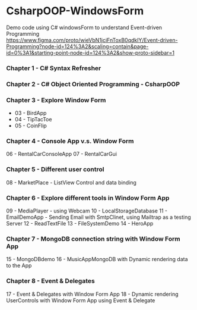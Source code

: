 # CsharpOOP-WindowsForm

Demo code using C# windowsForm to understand Event-driven Programming
https://www.figma.com/proto/wieVbN1jciFnToxB0qdkIY/Event-driven-Programming?node-id=124%3A2&scaling=contain&page-id=0%3A1&starting-point-node-id=124%3A2&show-proto-sidebar=1


### Chapter 1 - C# Syntax Refresher

### Chapter 2 - C# Object Oriented Programming - CsharpOOP

### Chapter 3 - Explore Window Form 
- 03 - BirdApp
- 04 - TipTacToe
- 05 - CoinFlip

### Chapter 4 - Console App v.s. Window Form
06 - RentalCarConsoleApp
07 - RentalCarGui

### Chapter 5 - Different user control 
08 - MarketPlace - ListView Control and data binding

### Chapter 6 - Explore different tools in Window Form App
09 - MediaPlayer - using Webcam 
10 - LocalStorageDatabase
11 - EmailDemoApp - Sending Email with SmtpClinet, using Mailtrap as a testing Server 
12 - ReadTextFile
13 - FileSystemDemo
14 - HeroApp

### Chapter 7 - MongoDB connection string with Window Form App
15 - MongoDBdemo
16 - MusicAppMongoDB with Dynamic rendering data to the App

### Chapter 8 - Event & Delegates
17 - Event & Delegates with Window Form App
18 - Dynamic rendering UserControls with Window Form App using Event & Delegate
